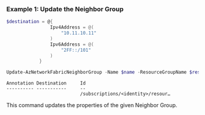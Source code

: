 ### Example 1: Update the Neighbor Group
```powershell
$destination = @{
                Ipv4Address = @(
                    "10.11.10.11"
                )
                Ipv6Address = @(
                    "2FF::/101"
                )
            }

Update-AzNetworkFabricNeighborGroup -Name $name -ResourceGroupName $resourceGroupName -Destination $destination
```

```output
Annotation Destination     Id
---------- -----------     --
                           /subscriptions/<identity>/resour…
```

This command updates the properties of the given Neighbor Group.


